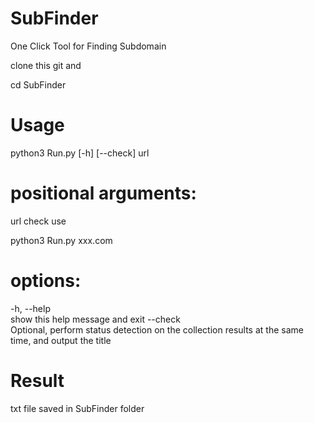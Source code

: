 # SubFinder
One Click Tool for Finding Subdomain 

clone this git and

cd SubFinder 

# Usage

python3 Run.py [-h] [--check] url

# positional arguments:
  url check use         
  
  python3 Run.py xxx.com

# options:
  -h, --help  
  show this help message and
              exit
  --check     
  Optional, perform status
              detection on the
              collection results at the
              same time, and output the
              title

# Result

txt file saved in SubFinder folder 
